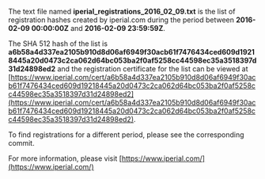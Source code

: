The text file named **iperial_registrations_2016_02_09.txt** is the list of registration hashes created by iperial.com during the period between **2016-02-09 00:00:00Z** and **2016-02-09 23:59:59Z**.

The SHA 512 hash of the list is **a6b58a4d337ea2105b910d8d06af6949f30acb61f7476434ced609d19218445a20d0473c2ca062d64bc053ba2f0af5258cc44598ec35a3518397d31d24898ed2** and the registration certificate for the list can be viewed at [https://www.iperial.com/cert/a6b58a4d337ea2105b910d8d06af6949f30acb61f7476434ced609d19218445a20d0473c2ca062d64bc053ba2f0af5258cc44598ec35a3518397d31d24898ed2](https://www.iperial.com/cert/a6b58a4d337ea2105b910d8d06af6949f30acb61f7476434ced609d19218445a20d0473c2ca062d64bc053ba2f0af5258cc44598ec35a3518397d31d24898ed2).

To find registrations for a different period, please see the corresponding commit.

For more information, please visit [https://www.iperial.com/](https://www.iperial.com/)
